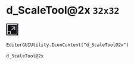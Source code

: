# d_ScaleTool@2x `32x32`
<img src="/img/d_ScaleTool@2x.png" width=32 height=32>

``` CSharp
EditorGUIUtility.IconContent("d_ScaleTool@2x")
```
```
d_ScaleTool@2x
```
